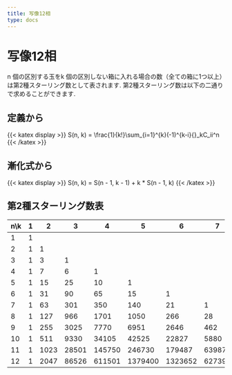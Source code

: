 ```yaml
---
title: 写像12相
type: docs
---
```

# 写像12相
n 個の区別する玉をk 個の区別しない箱に入れる場合の数（全ての箱に1つ以上）は第2種スターリング数として表されます.
第2種スターリング数は以下の二通りで求めることができます.
## 定義から
{{< katex display >}} S(n, k) = \frac{1}{k!}\sum_{i=1}^{k}(-1)^{k-i}{}_kC_ii^n {{< /katex >}}
## 漸化式から
{{< katex display >}} S(n, k) = S(n - 1, k - 1) + k * S(n - 1, k) {{< /katex >}}
## 第2種スターリング数表
|n\k|1|2|3|4|5|6|7|8|9|10|11|12|
|---|---|---|---|---|---|---|---|---|---|---|---|---|
|1|1|
|2|1|1|
|3|1|3|1|
|4|1|7|6|1|
|5|1|15|25|10|1|
|6|1|31|90|65|15|1|
|7|1|63|301|350|140|21|1|
|8|1|127|966|1701|1050|266|28|1|
|9|1|255|3025|7770|6951|2646|462|36|1|
|10|1|511|9330|34105|42525|22827|5880|750|45|1|
|11|1|1023|28501|145750|246730|179487|63987|11880|1155|55|1|
|12|1|2047|86526|611501|1379400|1323652|627396|159027|22275|1705|66|1|
